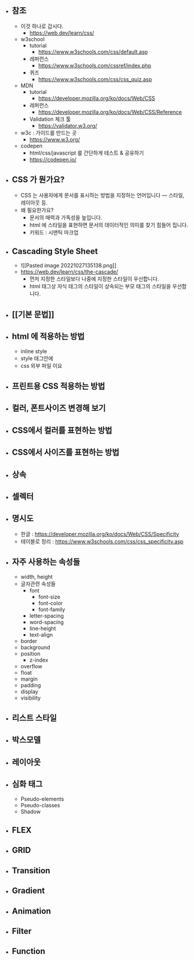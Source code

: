 - ## 참조
	- 이것 하나로 갑시다.
		- https://web.dev/learn/css/
	- w3school
		- tutorial
			- https://www.w3schools.com/css/default.asp
		- 레퍼런스
			- https://www.w3schools.com/cssref/index.php
		- 퀴즈
			- https://www.w3schools.com/css/css_quiz.asp
	- MDN
		- tutorial
			- https://developer.mozilla.org/ko/docs/Web/CSS
		- 레퍼런스
			- https://developer.mozilla.org/ko/docs/Web/CSS/Reference
		- Validation 체크 툴
			- https://validator.w3.org/
	- w3c : 가이드를 만드는 곳
		- https://www.w3.org/
	- codepen
		- html/css/javascript 를 간단하게 테스트 & 공유하기
		- https://codepen.io/
- ## CSS 가 뭔가요?
	- CSS 는 사용자에게 문서를 표시하는 방법을 지정하는 언어입니다 — 스타일, 레이아웃 등.
	- 왜 필요한가요?
		- 문서의 매력과 가독성을 높입니다.
		- html 에 스타일을 표현하면 문서의 데이터적인 의미를 찾기 힘들어 집니다.
		- 키워드 : 시맨틱 마크업
- ## Cascading Style Sheet
	- ![[Pasted image 20221027135138.png]]
	- https://web.dev/learn/css/the-cascade/
		- 먼저 지정한 스타일보다 나중에 지정한 스타일이 우선합니다.
		- html 태그상 자식 태그의 스타일이 상속되는 부모 태그의 스타일을 우선합니다.
- ## [[기본 문법]]
- ## html 에 적용하는 방법
	- inline style
	- style 태그안에
	- css 외부 파일 이요
- ## 프린트용 CSS 적용하는 방법
- ## 컬러,  폰트사이즈 변경해 보기
- ## CSS에서 컬러를 표현하는 방법
- ## CSS에서 사이즈를 표현하는 방법
- ## 상속
- ## 셀렉터
- ## 명시도
	- 한글 : https://developer.mozilla.org/ko/docs/Web/CSS/Specificity
	- 테이블로 정리 : https://www.w3schools.com/css/css_specificity.asp
- ## 자주 사용하는 속성들
	- width, height
	- 글자관련 속성들
		- font
			- font-size
			- font-color
			- font-family
		- letter-spacing
		- word-spacing
		- line-height
		- text-align
	- border
	- background
	- position
		- z-index
	- overflow
	- float
	- margin
	- padding
	- display
	- visibility
- ## 리스트 스타일
- ## 박스모델
- ## 레이아웃
- ## 심화 태그
	- Pseudo-elements
	- Pseudo-classes
	- Shadow
- ## FLEX
- ## GRID
- ## Transition
- ## Gradient
- ## Animation
- ## Filter
- ## Function